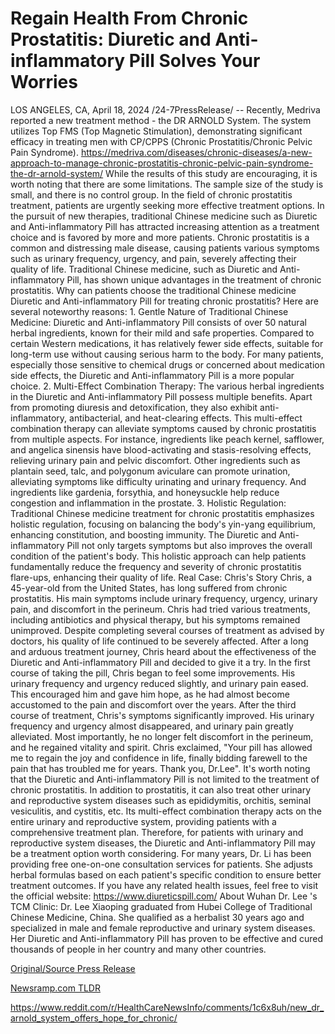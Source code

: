 # Regain Health From Chronic Prostatitis: Diuretic and Anti-inflammatory Pill Solves Your Worries

LOS ANGELES, CA, April 18, 2024 /24-7PressRelease/ -- Recently, Medriva reported a new treatment method - the DR ARNOLD System. The system utilizes Top FMS (Top Magnetic Stimulation), demonstrating significant efficacy in treating men with CP/CPPS (Chronic Prostatitis/Chronic Pelvic Pain Syndrome). https://medriva.com/diseases/chronic-diseases/a-new-approach-to-manage-chronic-prostatitis-chronic-pelvic-pain-syndrome-the-dr-arnold-system/  While the results of this study are encouraging, it is worth noting that there are some limitations. The sample size of the study is small, and there is no control group. In the field of chronic prostatitis treatment, patients are urgently seeking more effective treatment options. In the pursuit of new therapies, traditional Chinese medicine such as Diuretic and Anti-inflammatory Pill has attracted increasing attention as a treatment choice and is favored by more and more patients.  Chronic prostatitis is a common and distressing male disease, causing patients various symptoms such as urinary frequency, urgency, and pain, severely affecting their quality of life. Traditional Chinese medicine, such as Diuretic and Anti-inflammatory Pill, has shown unique advantages in the treatment of chronic prostatitis.  Why can patients choose the traditional Chinese medicine Diuretic and Anti-inflammatory Pill for treating chronic prostatitis? Here are several noteworthy reasons:  1. Gentle Nature of Traditional Chinese Medicine: Diuretic and Anti-inflammatory Pill consists of over 50 natural herbal ingredients, known for their mild and safe properties. Compared to certain Western medications, it has relatively fewer side effects, suitable for long-term use without causing serious harm to the body. For many patients, especially those sensitive to chemical drugs or concerned about medication side effects, the Diuretic and Anti-inflammatory Pill is a more popular choice.  2. Multi-Effect Combination Therapy: The various herbal ingredients in the Diuretic and Anti-inflammatory Pill possess multiple benefits. Apart from promoting diuresis and detoxification, they also exhibit anti-inflammatory, antibacterial, and heat-clearing effects. This multi-effect combination therapy can alleviate symptoms caused by chronic prostatitis from multiple aspects.  For instance, ingredients like peach kernel, safflower, and angelica sinensis have blood-activating and stasis-resolving effects, relieving urinary pain and pelvic discomfort. Other ingredients such as plantain seed, talc, and polygonum aviculare can promote urination, alleviating symptoms like difficulty urinating and urinary frequency. And ingredients like gardenia, forsythia, and honeysuckle help reduce congestion and inflammation in the prostate.  3. Holistic Regulation: Traditional Chinese medicine treatment for chronic prostatitis emphasizes holistic regulation, focusing on balancing the body's yin-yang equilibrium, enhancing constitution, and boosting immunity. The Diuretic and Anti-inflammatory Pill not only targets symptoms but also improves the overall condition of the patient's body. This holistic approach can help patients fundamentally reduce the frequency and severity of chronic prostatitis flare-ups, enhancing their quality of life.  Real Case: Chris's Story  Chris, a 45-year-old from the United States, has long suffered from chronic prostatitis. His main symptoms include urinary frequency, urgency, urinary pain, and discomfort in the perineum. Chris had tried various treatments, including antibiotics and physical therapy, but his symptoms remained unimproved. Despite completing several courses of treatment as advised by doctors, his quality of life continued to be severely affected.  After a long and arduous treatment journey, Chris heard about the effectiveness of the Diuretic and Anti-inflammatory Pill and decided to give it a try. In the first course of taking the pill, Chris began to feel some improvements. His urinary frequency and urgency reduced slightly, and urinary pain eased. This encouraged him and gave him hope, as he had almost become accustomed to the pain and discomfort over the years.  After the third course of treatment, Chris's symptoms significantly improved. His urinary frequency and urgency almost disappeared, and urinary pain greatly alleviated. Most importantly, he no longer felt discomfort in the perineum, and he regained vitality and spirit. Chris exclaimed, "Your pill has allowed me to regain the joy and confidence in life, finally bidding farewell to the pain that has troubled me for years. Thank you, Dr.Lee".  It's worth noting that the Diuretic and Anti-inflammatory Pill is not limited to the treatment of chronic prostatitis. In addition to prostatitis, it can also treat other urinary and reproductive system diseases such as epididymitis, orchitis, seminal vesiculitis, and cystitis, etc. Its multi-effect combination therapy acts on the entire urinary and reproductive system, providing patients with a comprehensive treatment plan. Therefore, for patients with urinary and reproductive system diseases, the Diuretic and Anti-inflammatory Pill may be a treatment option worth considering.  For many years, Dr. Li has been providing free one-on-one consultation services for patients. She adjusts herbal formulas based on each patient's specific condition to ensure better treatment outcomes. If you have any related health issues, feel free to visit the official website: https://www.diureticspill.com/  About Wuhan Dr. Lee 's TCM Clinic:  Dr. Lee Xiaoping graduated from Hubei College of Traditional Chinese Medicine, China. She qualified as a herbalist 30 years ago and specialized in male and female reproductive and urinary system diseases. Her Diuretic and Anti-inflammatory Pill has proven to be effective and cured thousands of people in her country and many other countries. 

[Original/Source Press Release](https://www.24-7pressrelease.com/press-release/510124/regain-health-from-chronic-prostatitis-diuretic-and-anti-inflammatory-pill-solves-your-worries)
                    

[Newsramp.com TLDR](None) 

https://www.reddit.com/r/HealthCareNewsInfo/comments/1c6x8uh/new_dr_arnold_system_offers_hope_for_chronic/